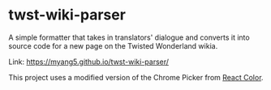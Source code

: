 # twst-wiki-parser

A simple formatter that takes in translators' dialogue and converts it into source code for a new page on the Twisted Wonderland wikia.

Link: https://myang5.github.io/twst-wiki-parser/

This project uses a modified version of the Chrome Picker from [React Color](https://github.com/casesandberg/react-color).
